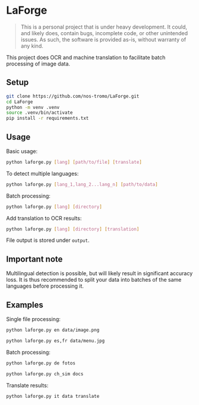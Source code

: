 # LaForge

> This is a personal project that is under heavy development. It could, and likely does, contain bugs, incomplete code,
> or other unintended issues. As such, the software is provided as-is, without warranty of any kind.

This project does OCR and machine translation to facilitate batch processing of image data.

## Setup
```bash
git clone https://github.com/nos-tromo/LaForge.git
cd LaForge
python -m venv .venv
source .venv/bin/activate
pip install -r requirements.txt
```

## Usage
Basic usage:
```bash
python laforge.py [lang] [path/to/file] [translate]
```
To detect multiple languages:
```bash
python laforge.py [lang_1,lang_2...lang_n] [path/to/data]
```
Batch processing:
```bash
python laforge.py [lang] [directory]
```
Add translation to OCR results:
```bash
python laforge.py [lang] [directory] [translation]
```
File output is stored under `output`.

## Important note
Multilingual detection is possible, but will likely result in significant accuracy loss. It is thus recommended to 
split your data into batches of the same languages before processing it.

## Examples
Single file processing:
```bash
python laforge.py en data/image.png
```
```bash
python laforge.py es,fr data/menu.jpg 
```
Batch processing:
```bash
python laforge.py de fotos
```
```bash
python laforge.py ch_sim docs
```
Translate results:
```bash
python laforge.py it data translate
```